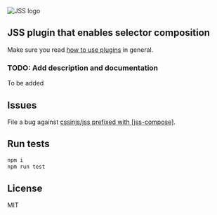 ![JSS logo](https://avatars1.githubusercontent.com/u/9503099?v=3&s=60)

## JSS plugin that enables selector composition

Make sure you read [how to use
plugins](https://github.com/cssinjs/jss/blob/master/docs/setup.md#setup-with-plugins)
in general.

### TODO: Add description and documentation

To be added





## Issues

File a bug against [cssinjs/jss prefixed with \[jss-compose\]](https://github.com/cssinjs/jss/issues/new?title=[jss-compose]%20).

## Run tests

```bash
npm i
npm run test
```

## License

MIT
